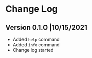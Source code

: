 # Change Log

## Version 0.1.0 |10/15/2021
- Added `help` command
- Added `info` command
- Change log started
